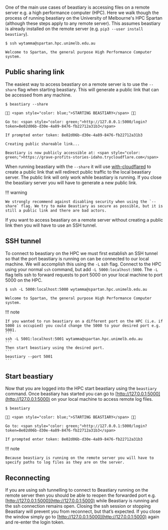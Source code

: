 
One of the main use cases of beastiary is accessing files on a remote server e.g. a high performance computer (HPC). Here we walk though the process of running beastiary on the University of Melbourne's HPC Spartan (although these steps apply to any remote server). This assumes beastiary is already installed on the remote server (e.g. `pip3 --user install beastiary`).

```console
$ ssh wytamma@spartan.hpc.unimelb.edu.au

Welcome to Spartan, the general purpose High Performance Computer system.
```

## Public sharing link

The easiest way to access beastiary on a remote server is to use the `--share` flag when starting beastiary. This will generate a public link that can be accessed from any machine.

<div class="termy">

```console
$ beastiary --share    

🐙🐁 <span style="color: blue;">STARTING BEASTIARY</span> 🐁🐙

Go to: <span style="color: green;">http://127.0.0.1:5000/login?token=8e02d06b-d30e-4a89-8476-fb22712a31b3</span>

If prompted enter token: 8e02d06b-d30e-4a89-8476-fb22712a31b3

Creating public shareable link...

Beastiary is now publicly accessible at: <span style="color: green;">https://grave-profits-stories-idaho.trycloudflare.com</span>
```
</div>

When running beastiary with the `--share` it will use [with-cloudflared](https://github.com/wytamma/with-cloudflared) to create a public link that will redirect public traffic to the local beastiary server. The public link will only work while beastiary is running. If you close the beastiary server you will have to generate a new public link.

!!! warning 
    
    We strongly recommend against disabling security when using the `--share` flag. We try to make Beastiary as secure as possible, but it is still a public link and there are bad actors.
    
    
If you want to access beastiary on a remote server without creating a public link then you will have to use an SSH tunnel.

## SSH tunnel

To connect to beastiary on the HPC we must first establish an SSH tunnel so that the port beastiary is running on can be connected to our local machine. We will accomplish this using the `-L` ssh flag. Connect to the HPC using your normal `ssh` command, but add `-L 5000:localhost:5000`. The `-L` flag tells ssh to forward requests to port 5000 on your local machine to port 5000 on the HPC. 

<div class="termy">

```console
$ ssh -L 5000:localhost:5000 wytamma@spartan.hpc.unimelb.edu.au

Welcome to Spartan, the general purpose High Performance Computer system.
```

</div>


!!! note
    
    If you wanted to run beastiary on a different port on the HPC (i.e. if 5000 is occupied) you could change the 5000 to your desired port e.g. 5001. 
    ```
    ssh -L 5001:localhost:5001 wytamma@spartan.hpc.unimelb.edu.au
    ```
    Then start beastiary using the desired port.
    ```
    beastiary --port 5001
    ```



## Start beastiary 

Now that you are logged into the HPC start beastiary using the `beastiary` command. Once beastiary has started you can go to [http://127.0.0.1:5000](http://127.0.0.1:5000) on your local machine to access remote log files. 

<div class="termy">

```console
$ beastiary

🐙🐁 <span style="color: blue;">STARTING BEASTIARY</span> 🐁🐙

Go to: <span style="color: green;">http://127.0.0.1:5000/login?token=8e02d06b-d30e-4a89-8476-fb22712a31b3</span>

If prompted enter token: 8e02d06b-d30e-4a89-8476-fb22712a31b3
```

</div>


!!! note

    Because beastiary is running on the remote server you will have to specify paths to log files as they are on the server. 


## Reconnecting 

If you are using ssh tunnelling to connect to Beastiary running on the remote server then you should be able to reopen the forwarded port e.g. [http://127.0.0.1:5000](http://127.0.0.1:5000) while Beastiary is running and the ssh connection remains open. Closing the ssh session or stopping Beastiary will prevent you from reconnect, but that’s expected. If you close the window simply go to [http://127.0.0.1:5000](http://127.0.0.1:5000) again and re-enter the login token.
